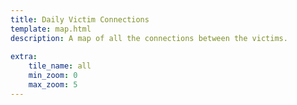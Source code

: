 ```yaml
---
title: Daily Victim Connections
template: map.html
description: A map of all the connections between the victims.
    
extra:
    tile_name: all
    min_zoom: 0
    max_zoom: 5
---
```


